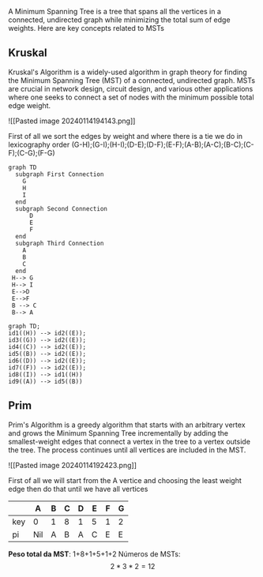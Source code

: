 A Minimum Spanning Tree is a tree that spans all the vertices in a connected, undirected graph while minimizing the total sum of edge weights. Here are key concepts related to MSTs

## Kruskal
Kruskal's Algorithm is a widely-used algorithm in graph theory for finding the Minimum Spanning Tree (MST) of a connected, undirected graph. MSTs are crucial in network design, circuit design, and various other applications where one seeks to connect a set of nodes with the minimum possible total edge weight.

![[Pasted image 20240114194143.png]]

First of all we sort the edges by weight and where there is a tie we do in lexicography order
(G-H);(G-I);(H-I);(D-E);(D-F);(E-F);(A-B);(A-C);(B-C);(C-F);(C-G);(F-G)
```mermaid
graph TD
  subgraph First Connection
    G
    H
    I
  end
  subgraph Second Connection
	  D
	  E
	  F
  end
  subgraph Third Connection
    A
    B
    C
  end
 H--> G
 H--> I
 E-->D
 E-->F
 B --> C
 B--> A

```

```mermaid
graph TD;
id1((H)) --> id2((E));
id3((G)) --> id2((E));
id4((C)) --> id2((E));
id5((B)) --> id2((E));
id6((D)) --> id2((E));
id7((F)) --> id2((E));
id8((I)) --> id1((H))
id9((A)) --> id5((B))
```



## Prim
Prim's Algorithm is a greedy algorithm that starts with an arbitrary vertex and grows the Minimum Spanning Tree incrementally by adding the smallest-weight edges that connect a vertex in the tree to a vertex outside the tree. The process continues until all vertices are included in the MST.

![[Pasted image 20240114192423.png]]

First of all we will start from the A vertice and choosing the least weight edge then do that until we have all vertices

|  | A | B | C | D | E | F | G |
| ---- | ---- | ---- | ---- | ---- | ---- | ---- | ---- |
| key | 0 | 1 | 8 | 1 | 5 | 1 | 2 |
| pi | Nil | A | B | A | C | E | E |
**Peso total da MST**: 1+8+1+5+1+2
Números de MSTs: $$ 2*3*2=12$$


